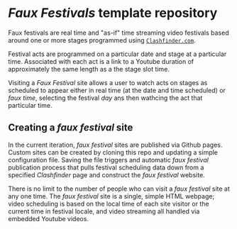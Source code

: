 # *Faux Festivals* template repository

Faux festivals are real time and "as-if" time streaming video  festivals based around one or more stages programmed using [`Clashfinder.com`](https://clashfinder.com).

Festival acts are programmed on a particular date and stage at a particular time. Associated with each act is a link to a Youtube duration of approximately the same length as a the stage slot time.

Visiting a *Faux Festival* site allows a user to watch acts on stages as scheduled to appear either in real time (at the date and time scheduled) or *faux time*, selecting the festival *day* ans then wathcing the act that particular time.


## Creating a *faux festival* site

In the current iteration, *faux festival* sites are published via Github pages. Custom sites can be created by cloning this repo and updating a simple configuration file. Saving the file triggers and automatic *faux festival* publication process that pulls festival scheduling data down from a specified *Clashfinder* page and construct the *faux festival* website.

There is no limit to the number of people who can visit a *faux festival* site at any one time. The *faux festival* site is a single, simple HTML webpage; video scheduling is based on the local time of each site visitor or the current time in festival locale, and video streaming all handled via embedded Youtube videos.
